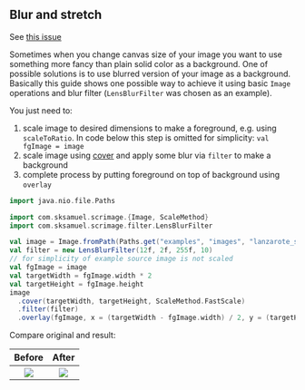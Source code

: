 ## Blur and stretch

See [this issue](https://github.com/sksamuel/scrimage/issues/133)

Sometimes when you change canvas size of your image you want to use something more fancy than plain solid color as a background.
One of possible solutions is to use blurred version of your image as a background.
Basically this guide shows one possible way to achieve it using basic `Image` operations and blur filter (`LensBlurFilter` was chosen as an example).

You just need to:
1. scale image to desired dimensions to make a foreground, e.g. using `scaleToRatio`.
In code below this step is omitted for simplicity: `val fgImage = image`
2. scale image using [cover](https://github.com/sksamuel/scrimage/blob/master/guide/cover.md) and apply some blur via `filter` to make a background
3. complete process by putting foreground on top of background using `overlay`

```scala
import java.nio.file.Paths

import com.sksamuel.scrimage.{Image, ScaleMethod}
import com.sksamuel.scrimage.filter.LensBlurFilter

val image = Image.fromPath(Paths.get("examples", "images", "lanzarote_small.jpeg"))
val filter = new LensBlurFilter(12f, 2f, 255f, 10)
// for simplicity of example source image is not scaled
val fgImage = image
val targetWidth = fgImage.width * 2
val targetHeight = fgImage.height
image
  .cover(targetWidth, targetHeight, ScaleMethod.FastScale)
  .filter(filter)
  .overlay(fgImage, x = (targetWidth - fgImage.width) / 2, y = (targetHeight - fgImage.height) / 2)
```

Compare original and result:

<table>
<tr>
<th>
    Before
</th>
<th>
    After
</th>
</tr>
<tr>
<th>
    <img src="https://raw.github.com/sksamuel/scrimage/master/examples/images/lanzarote_small.jpeg"/>
</th>
<th>
    <img src="https://raw.github.com/sksamuel/scrimage/master/examples/images/lanzarote_blur_and_stretch.jpeg"/>
</th>
</tr>
</table>

